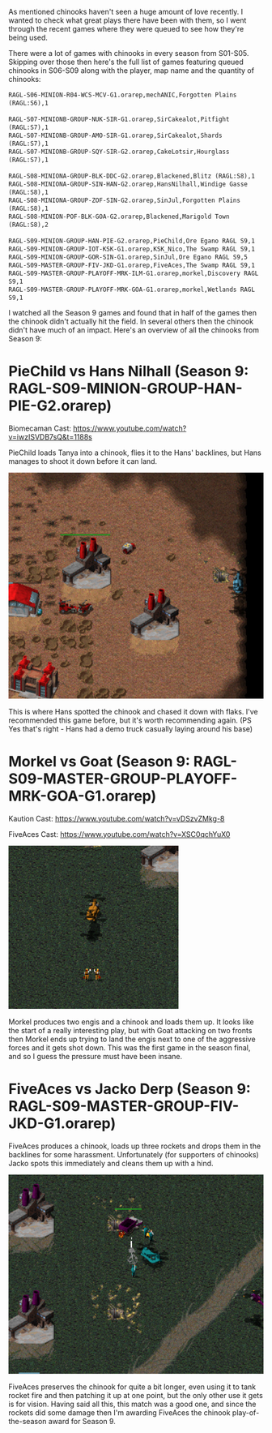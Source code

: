 As mentioned chinooks haven't seen a huge amount of love recently.  I wanted to check what great plays there have been with them, so I went through the recent games where they were queued to see how they're being used.

There were a lot of games with chinooks in every season from S01-S05. Skipping over those then here's the full list of games featuring queued chinooks in S06-S09 along with the player, map name and the quantity of chinooks:

```
RAGL-S06-MINION-R04-WCS-MCV-G1.orarep,mechANIC,Forgotten Plains (RAGL:S6),1

RAGL-S07-MINIONB-GROUP-NUK-SIR-G1.orarep,SirCakealot,Pitfight (RAGL:S7),1
RAGL-S07-MINIONB-GROUP-AMO-SIR-G1.orarep,SirCakealot,Shards (RAGL:S7),1
RAGL-S07-MINIONB-GROUP-SQY-SIR-G2.orarep,CakeLotsir,Hourglass (RAGL:S7),1

RAGL-S08-MINIONA-GROUP-BLK-DDC-G2.orarep,Blackened,Blitz (RAGL:S8),1
RAGL-S08-MINIONA-GROUP-SIN-HAN-G2.orarep,HansNilhall,Windige Gasse (RAGL:S8),1
RAGL-S08-MINIONA-GROUP-ZOF-SIN-G2.orarep,SinJul,Forgotten Plains (RAGL:S8),1
RAGL-S08-MINION-POF-BLK-GOA-G2.orarep,Blackened,Marigold Town (RAGL:S8),2

RAGL-S09-MINION-GROUP-HAN-PIE-G2.orarep,PieChild,Ore Egano RAGL S9,1
RAGL-S09-MINION-GROUP-IOT-KSK-G1.orarep,KSK_Nico,The Swamp RAGL S9,1
RAGL-S09-MINION-GROUP-GOR-SIN-G1.orarep,SinJul,Ore Egano RAGL S9,5
RAGL-S09-MASTER-GROUP-FIV-JKD-G1.orarep,FiveAces,The Swamp RAGL S9,1
RAGL-S09-MASTER-GROUP-PLAYOFF-MRK-ILM-G1.orarep,morkel,Discovery RAGL S9,1
RAGL-S09-MASTER-GROUP-PLAYOFF-MRK-GOA-G1.orarep,morkel,Wetlands RAGL S9,1
```

I watched all the Season 9 games and found that in half of the games then the chinook didn't actually hit the field. In several others then the chinook didn't have much of an impact. Here's an overview of all the chinooks from Season 9:

# PieChild vs Hans Nilhall (Season 9: RAGL-S09-MINION-GROUP-HAN-PIE-G2.orarep)
Biomecaman Cast: https://www.youtube.com/watch?v=iwzISVDB7sQ&t=1188s

PieChild loads Tanya into a chinook, flies it to the Hans' backlines, but Hans manages to shoot it down before it can land.

![PieChild vs Hans Nilhall](035_ChinooksPieChildVsHansNilhall.jpg)

This is where Hans spotted the chinook and chased it down with flaks. I've recommended this game before, but it's worth recommending again. (PS Yes that's right - Hans had a demo truck casually laying around his base)

# Morkel vs Goat (Season 9: RAGL-S09-MASTER-GROUP-PLAYOFF-MRK-GOA-G1.orarep)
Kaution Cast: https://www.youtube.com/watch?v=vDSzvZMkg-8

FiveAces Cast: https://www.youtube.com/watch?v=XSC0qchYuX0

![Morkel vs Goat](035_ChinooksMorkelVsGoat.png)

Morkel produces two engis and a chinook and loads them up. It looks like the start of a really interesting play, but with Goat attacking on two fronts then Morkel ends up trying to land the engis next to one of the aggressive forces and it gets shot down. This was the first game in the season final, and so I guess the pressure must have been insane.

# FiveAces vs Jacko Derp (Season 9: RAGL-S09-MASTER-GROUP-FIV-JKD-G1.orarep)

FiveAces produces a chinook, loads up three rockets and drops them in the backlines for some harassment. Unfortunately (for supporters of chinooks) Jacko spots this immediately and cleans them up with a hind.

![FiveAces vs Jacko Derp](035_ChinooksFiveAcesVsJackoDerp.jpg)

FiveAces preserves the chinook for quite a bit longer, even using it to tank rocket fire and then patching it up at one point, but the only other use it gets is for vision.  Having said all this, this match was a good one, and since the rockets did some damage then I'm awarding FiveAces the chinook play-of-the-season award for Season 9.
